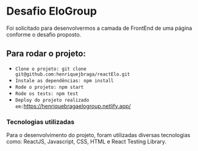 # Desafio EloGroup

  Foi solicitado para desenvolvermos a camada de FrontEnd de uma página conforme o desafio proposto.

## Para rodar o projeto:

- `Clone o projeto: git clone git@github.com:henriquejbraga/reactElo.git`
- `Instale as dependências: npm install`
- `Rode o projeto: npm start`
- `Rode os tests: npm test`
- `Deploy do projeto realizado em:`https://henriquebragaelogroup.netlify.app/

### Tecnologias utilizadas

  Para o desenvolvimento do projeto, foram utilizadas diversas tecnologias como: ReactJS, Javascript, CSS, HTML e React Testing Library.

